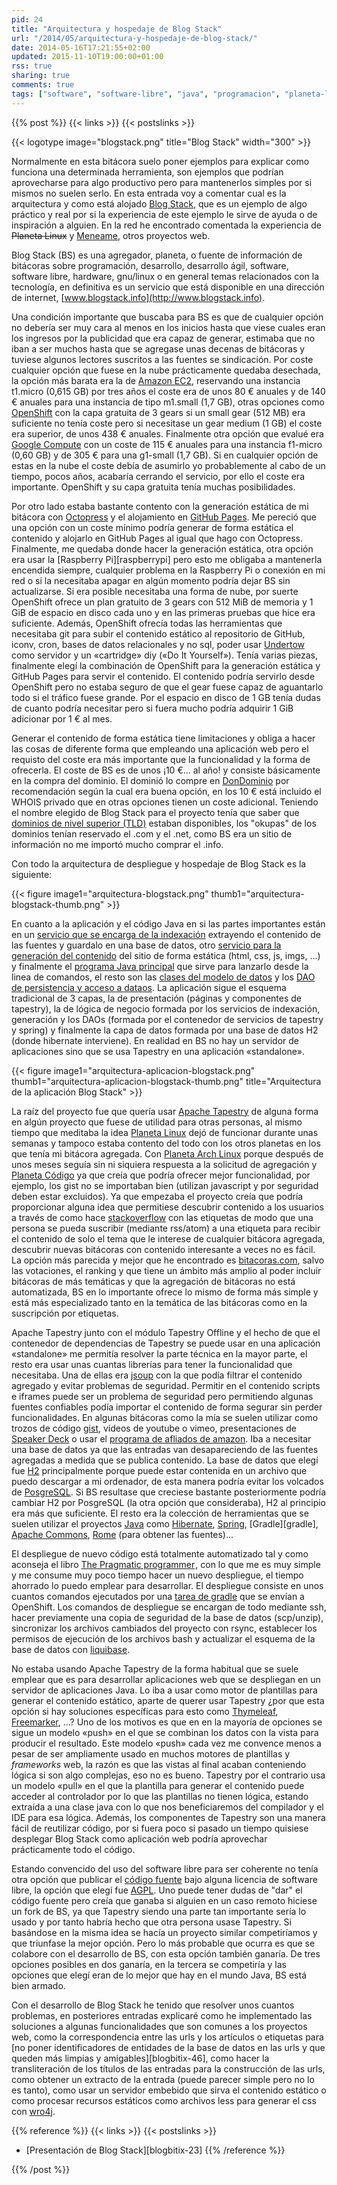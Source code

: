 ```yaml
---
pid: 24
title: "Arquitectura y hospedaje de Blog Stack"
url: "/2014/05/arquitectura-y-hospedaje-de-blog-stack/"
date: 2014-05-16T17:21:55+02:00
updated: 2015-11-10T19:00:00+01:00
rss: true
sharing: true
comments: true
tags: ["software", "software-libre", "java", "programacion", "planeta-linux", "planeta-codigo"]
---
```


{{% post %}}
{{< links >}}
{{< postslinks >}}

{{< logotype image="blogstack.png" title="Blog Stack" width="300" >}}

Normalmente en esta bitácora suelo poner ejemplos para explicar como funciona una determinada herramienta, son ejemplos que podrían aprovecharse para algo productivo pero para mantenerlos simples por si mismos no suelen serlo. En esta entrada voy a comentar cual es la arquitectura y como está alojado [Blog Stack](http://www.blogstack.info/), que es un ejemplo de algo práctico y real por si la experiencia de este ejemplo le sirve de ayuda o de inspiración a alguien. En la red he encontrado comentada la experiencia de ~~Planeta Linux~~ y [Meneame](http://gallir.wordpress.com/2009/12/30/como-montamos-meneame-en-amazon-ec2/), otros proyectos web.

Blog Stack (BS) es una agregador, planeta, o fuente de información de bitácoras sobre programación, desarrollo, desarrollo ágil, software, software libre, hardware, gnu/linux o en general temas relacionados con la tecnología, en definitiva es un servicio que está disponible en una dirección de internet, [www.blogstack.info](http://www.blogstack.info).

Una condición importante que buscaba para BS es que de cualquier opción no debería ser muy cara al menos en los inicios hasta que viese cuales eran los ingresos por la publicidad que era capaz de generar, estimaba que no iban a ser muchos hasta que se agregase unas decenas de bitácoras y tuviese algunos lectores suscritos a las fuentes se sindicación. Por coste cualquier opción que fuese en la nube prácticamente quedaba desechada, la opción más barata era la de [Amazon EC2](https://aws.amazon.com/es/ec2/), reservando una instancia t1.micro (0,615 GB) por tres años el coste era de unos 80 € anuales y de 140 € anuales para una instancia de tipo m1.small (1,7 GB), otras opciones como [OpenShift](https://www.openshift.com/) con la capa gratuita de 3 gears si un small gear (512 MB) era suficiente no tenía coste pero si necesitase un gear medium (1 GB) el coste era superior, de unos 438 € anuales. Finalmente otra opción que evalué era [Google Compute](https://cloud.google.com/products/compute-engine/) con un coste de 115 € anuales para una instancia f1-micro (0,60 GB) y de 305 € para una g1-small (1,7 GB). Si en cualquier opción de estas en la nube el coste debía de asumirlo yo probablemente al cabo de un tiempo, pocos años, acabaría cerrando el servicio, por ello el coste era importante. OpenShift y su capa gratuita tenía muchas posibilidades.

Por otro lado estaba bastante contento con la generación estática de mi bitácora con [Octopress](http://octopress.org/) y el alojamiento en [GitHub Pages](https://pages.github.com/). Me pereció que una opción con un coste mínimo podría generar de forma estática el contenido y alojarlo en GitHub Pages al igual que hago con Octopress. Finalmente, me quedaba donde hacer la generación estática, otra opción era usar la [Raspberry Pi][raspberrypi] pero esto me obligaba a mantenerla encendida siempre, cualquier problema en la Raspberry Pi o conexión en mi red o si la necesitaba apagar en algún momento podría dejar BS sin actualizarse. Si era posible necesitaba una forma de nube, por suerte OpenShift ofrece un plan gratuito de 3 gears con 512 MiB de memoria y 1 GiB de espacio en disco cada uno y en las primeras pruebas que hice era suficiente. Además, OpenShift ofrecía todas las herramientas que necesitaba git para subir el contenido estático al repositorio de GitHub, iconv, cron, bases de datos relacionales y no sql, poder usar [Undertow](http://undertow.io/) como servidor y un «cartridge» diy («Do It Yourself»). Tenía varias piezas, finalmente elegí la combinación de OpenShift para la generación estática y GitHub Pages para servir el contenido. El contenido podría servirlo desde OpenShift pero no estaba seguro de que el gear fuese capaz de aguantarlo todo si el tráfico fuese grande. Por el espacio en disco de 1 GB tenía dudas de cuanto podría necesitar pero si fuera mucho podría adquirir 1 GiB adicionar por 1 € al mes.

Generar el contenido de forma estática tiene limitaciones y obliga a hacer las cosas de diferente forma que empleando una aplicación web pero el requisto del coste era más importante que la funcionalidad y la forma de ofrecerla. El coste de BS es de unos ¡10 €... al año! y consiste básicamente en la compra del dominio. El dominió lo compre en [DonDominio](https://www.dondominio.com/) por recomendación según la cual era buena opción, en los 10 € está incluido el WHOIS privado que en otras opciones tienen un coste adicional. Teniendo el nombre elegido de Blog Stack para el proyecto tenía que saber que [dominios de nivel superior (TLD)](https://es.wikipedia.org/wiki/Dominio_de_nivel_superior) estaban disponibles, los "okupas" de los dominios tenían reservado el .com y el .net, como BS era un sitio de información no me importó mucho comprar el .info.

Con todo la arquitectura de despliegue y hospedaje de Blog Stack es la siguiente:

<div class="media">
	{{< figure
        image1="arquitectura-blogstack.png" thumb1="arquitectura-blogstack-thumb.png" >}}
</div>

En cuanto a la aplicación y el código Java en si las partes importantes están en un [servicio que se encarga de la indexación](https://github.com/picodotdev/blog-stack/blob/master/src/main/java/info/blogstack/services/IndexerServiceImpl.java) extrayendo el contenido de las fuentes y guardalo en una base de datos, otro [servicio para la generación del contenido](https://github.com/picodotdev/blog-stack/blob/master/src/main/java/info/blogstack/services/GeneratorServiceImpl.java) del sitio de forma estática (html, css, js, imgs, ...) y finalmente el [programa Java principal](https://github.com/picodotdev/blog-stack/blob/master/src/main/java/info/blogstack/cli/Main.java) que sirve para lanzarlo desde la linea de comandos, el resto son las [clases del modelo de datos](https://github.com/picodotdev/blog-stack/tree/master/src/main/java/info/blogstack/entities)  y los [DAO de persistencia y acceso a dataos](https://github.com/picodotdev/blog-stack/tree/master/src/main/java/info/blogstack/services/dao). La aplicación sigue el esquema tradicional de 3 capas, la de presentación (páginas y componentes de tapestry), la de lógica de negocio formada por los servicios de indexación, generación y los DAOs (formada por el contenedor de servicios de tapestry y spring) y finalmente la capa de datos formada por una base de datos H2 (donde hibernate interviene). En realidad en BS no hay un servidor de aplicaciones sino que se usa Tapestry en una aplicación «standalone».

<div class="media">
	{{< figure
        image1="arquitectura-aplicacion-blogstack.png" thumb1="arquitectura-aplicacion-blogstack-thumb.png" title="Arquitectura de la aplicación Blog Stack" >}}
</div>

La raíz del proyecto fue que quería usar [Apache Tapestry](http://tapestry.apache.org/) de alguna forma en algún proyecto que fuese de utilidad para otras personas, al mismo tiempo que meditaba la idea [Planeta Linux](http://planetalinux.org/) dejó de funcionar durante unas semanas y tampoco estaba contento del todo con los otros planetas en los que tenía mi bitácora agregada. Con [Planeta Arch Linux](http://planeta.archlinux-es.org/) porque después de unos meses seguía sin ni siquiera respuesta a la solicitud de agregación y [Planeta Código](http://www.planetacodigo.com/) ya que creía que podría ofrecer mejor funcionalidad, por ejemplo, los gist no se importaban bien (utilizan javascript y por seguridad deben estar excluidos). Ya que empezaba el proyecto creía que podría proporcionar alguna idea que permitiese descubrir contenido a los usuarios a través de como hace [stackoverflow](https://stackoverflow.com/) con las etiquetas de modo que una persona se pueda suscribir (mediante rss/atom) a una etiqueta para recibir el contenido de solo el tema que le interese de cualquier bitácora agregada, descubrir nuevas bitácoras con contenido interesante a veces no es fácil. La opción más parecida y mejor que he encontrado es [bitacoras.com](http://bitacoras.com/), salvo las votaciones, el ranking y que tiene un ámbito más amplio al poder incluir bitácoras de más temáticas y que la agregación de bitácoras no está automatizada, BS en lo importante ofrece lo mismo de forma más simple y está más especializado tanto en la temática de las bitácoras como en la suscripción por etiquetas.

Apache Tapestry junto con el módulo Tapestry Offline y el hecho de que el contenedor de dependencias de Tapestry se puede usar en una aplicación «standalone» me permitía resolver la parte técnica en la mayor parte, el resto era usar unas cuantas librerías para tener la funcionalidad que necesitaba. Una de ellas era [jsoup](http://jsoup.org/) con la que podía filtrar el contenido agregado y evitar problemas de seguridad. Permitir en el contenido scripts e iframes puede ser un problema de seguridad pero permitiendo algunas fuentes confiables podía importar el contenido de forma segurar sin perder funcionalidades. En algunas bitácoras como la mía se suelen utilizar como trozos de código [gist](http://gist.github.com/), vídeos de youtube o vimeo, presentaciones de [Speaker Deck](https://speakerdeck.com/) o usar el [programa de afliados de amazon](https://afiliados.amazon.es/). Iba a necesitar una base de datos ya que las entradas van desapareciendo de las fuentes agregadas a medida que se publica contenido. La base de datos que elegí fue [H2](http://www.h2database.com/html/main.html) principalmente porque puede estar contenida en un archivo que puedo descargar a mi ordenador, de esta manera podría evitar los volcados de [PosgreSQL](http://postgresql.org/). Si BS resultase que creciese bastante posteriormente podría cambiar H2 por PosgreSQL (la otra opción que consideraba), H2 al principio era más que suficiente. El resto era la colección de herramientas que se suelen utilizar el proyectos [Java](https://www.oracle.com/es/technologies/java/overview/index.html) como [Hibernate](http://hibernate.org/), [Spring](http://spring.io/), [Gradle][gradle], [Apache Commons](http://commons.apache.org/), [Rome](http://rometools.github.io/rome/) (para obtener las fuentes)...

El despliegue de nuevo código está totalmente automatizado tal y como aconseja el libro <a href="https://www.amazon.es/gp/product/020161622X/ref=as_li_ss_tl?ie=UTF8&camp=3626&creative=24822&creativeASIN=020161622X&linkCode=as2&tag=blobit-21">The Pragmatic programmer</a><img src="https://ir-es.amazon-adsystem.com/e/ir?t=blobit-21&l=as2&o=30&a=020161622X" width="1" height="1" border="0" alt="" style="border:none !important; margin:0px !important;" />, con lo que me es muy simple y me consume muy poco tiempo hacer un nuevo despliegue, el tiempo ahorrado lo puedo emplear para desarrollar. El despliegue consiste en unos cuantos comandos ejecutados por una [tarea de gradle](https://github.com/picodotdev/blog-stack/blob/master/build.gradle) que se envían a OpenShift. Los comandos de despliegue se encargan de todo mediante ssh, hacer previamente una copia de seguridad de la base de datos (scp/unzip), sincronizar los archivos cambiados del proyecto con rsync, establecer los permisos de ejecución de los archivos bash y actualizar el esquema de la base de datos con [liquibase](http://www.liquibase.org/).

No estaba usando Apache Tapestry de la forma habitual que se suele emplear que es para desarrollar aplicaciones web que se despliegan en un servidor de aplicaciones Java. Lo iba a usar como motor de plantillas para generar el contenido estático, aparte de querer usar Tapestry ¿por que esta opción si hay soluciones específicas para esto como [Thymeleaf](http://www.thymeleaf.org/), [Freemarker](http://freemarker.org/), ...? Uno de los motivos es que en en la mayoría de opciones se sigue un modelo «push» en el que se combinan los datos con la vista para producir el resultado. Este modelo «push» cada vez me convence menos a pesar de ser ampliamente usado en muchos motores de plantillas y _frameworks_ web, la razón es que las vistas al final acaban conteniendo lógica si son algo complejas, eso no es bueno. Tapestry por el contrario usa un modelo «pull» en el que la plantilla para generar el contenido puede acceder al controlador por lo que las plantillas no tienen lógica, estando extraída a una clase java con lo que nos beneficiaremos del compilador y el IDE para esa lógica. Además, los componentes de Tapestry son una manera fácil de reutilizar código, por si fuera poco si pasado un tiempo quisiese desplegar Blog Stack como aplicación web podría aprovechar prácticamente todo el código.

Estando convencido del uso del software libre para ser coherente no tenía otra opción que publicar el [código fuente](https://github.com/picodotdev/blog-stack/) bajo alguna licencia de software libre, la opción que elegí fue [AGPL](http://www.gnu.org/licenses/agpl-3.0.html). Uno puede tener dudas de "dar" el código fuente pero creía que ganaba si alguien en un caso remoto hiciese un fork de BS, ya que Tapestry siendo una parte tan importante sería lo usado y por tanto habría hecho que otra persona usase Tapestry. Si basándose en la misma idea se hacía un proyecto similar competiríamos y que triunfase la mejor opción. Pero lo más probable que ocurra es que se colabore con el desarrollo de BS, con esta opción también ganaría. De tres opciones posibles en dos ganaría, en la tercera se competiría y las opciones que elegí eran de lo mejor que hay en el mundo Java, BS está bien armado.

Con el desarrollo de Blog Stack he tenido que resolver unos cuantos problemas, en posteriores entradas explicaré como he implementado las soluciones a algunas funcionalidades que son comunes a los proyectos web, como la correspondencia entre las urls y los artículos o etiquetas para [no poner identificadores de entidades de la base de datos en las urls y que queden más limpias y amigables][blogbitix-46], como hacer la transliteración de los títulos de las entradas para la construcción de las urls, como obtener un extracto de la entrada (puede parecer simple pero no lo es tanto), como usar un servidor embebido que sirva el contenido estático o como procesar recursos estáticos como archivos less para generar el css con [wro4j](https://code.google.com/p/wro4j/).

{{% reference %}}
{{< links >}}
{{< postslinks >}}
* [Presentación de Blog Stack][blogbitix-23]
{{% /reference %}}

{{% /post %}}
